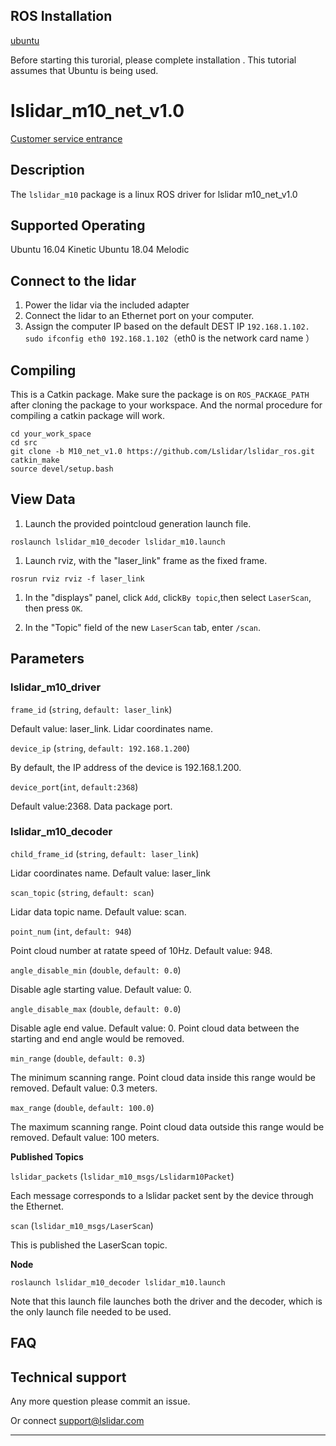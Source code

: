 ROS Installation
-----

[ubuntu](http://wiki.ros.org/Installation/Ubuntu)

Before starting this turorial, please complete installation . This tutorial assumes that Ubuntu is being used.

# lslidar_m10_net_v1.0
[Customer service entrance](https://1893520.s5.udesk.cn/im_client/?web_plugin_id=502)
## Description

The `lslidar_m10` package is a linux ROS driver for lslidar m10_net_v1.0

Supported Operating
----

Ubuntu 16.04 Kinetic
Ubuntu 18.04 Melodic

## Connect to the lidar

1. Power the lidar via the included adapter
2. Connect the lidar to an Ethernet port on your computer.
3. Assign the computer IP based on the default DEST IP `192.168.1.102.` <br>`sudo ifconfig eth0 192.168.1.102`（eth0 is the network card name ）<br>

## Compiling

This is a Catkin package. Make sure the package is on `ROS_PACKAGE_PATH`  after cloning the package to your workspace. And the normal procedure for compiling a catkin package will work.

```
cd your_work_space
cd src
git clone -b M10_net_v1.0 https://github.com/Lslidar/lslidar_ros.git
catkin_make
source devel/setup.bash
```

## View Data

1. Launch the provided pointcloud generation launch file.

```
roslaunch lslidar_m10_decoder lslidar_m10.launch
```

1. Launch rviz, with the "laser_link" frame as the fixed frame.

```
rosrun rviz rviz -f laser_link
```

1. In the "displays" panel, click `Add`, click`By topic`,then select `LaserScan`, then press `OK`.

2. In the "Topic" field of the new `LaserScan` tab, enter `/scan`.

## **Parameters**

### lslidar_m10_driver

`frame_id` (`string`, `default: laser_link`)

Default value: laser_link. Lidar coordinates name.

`device_ip` (`string`, `default: 192.168.1.200`)

By default, the IP address of the device is 192.168.1.200.

`device_port`(`int`, `default:2368`)

Default value:2368. Data package port. 


### lslidar_m10_decoder

`child_frame_id` (`string`, `default: laser_link`)

Lidar coordinates name. Default value: laser_link

`scan_topic` (`string`, `default: scan`)

Lidar data topic name. Default value: scan.

`point_num` (`int`, `default: 948`)

Point cloud number at ratate speed of 10Hz. Default value: 948.

`angle_disable_min` (`double`, `default: 0.0`)

Disable agle starting value. Default value: 0.

`angle_disable_max` (`double`, `default: 0.0`)

Disable agle end value. Default value: 0. Point cloud data between the starting and end angle would be removed.

`min_range` (`double`, `default: 0.3`)

The minimum scanning range. Point cloud data inside this range would be removed. Default value: 0.3 meters.

`max_range` (`double`, `default: 100.0`)

The maximum scanning range. Point cloud data outside this range would be removed. Default value: 100 meters.

**Published Topics**

`lslidar_packets` (`lslidar_m10_msgs/Lslidarm10Packet`)

Each message corresponds to a lslidar packet sent by the device through the Ethernet.

`scan` (`lslidar_m10_msgs/LaserScan`)

This is published the LaserScan topic.

**Node**

```
roslaunch lslidar_m10_decoder lslidar_m10.launch
```

Note that this launch file launches both the driver and the decoder, which is the only launch file needed to be used.


## FAQ

## Technical support

Any more question please commit an issue.

Or connect support@lslidar.com



****
